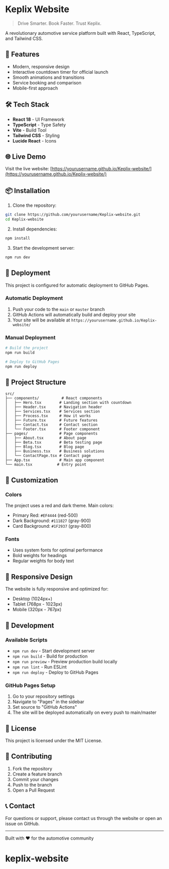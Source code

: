 # Keplix Website

> Drive Smarter. Book Faster. Trust Keplix.

A revolutionary automotive service platform built with React, TypeScript, and Tailwind CSS.

## 🚀 Features

- Modern, responsive design
- Interactive countdown timer for official launch
- Smooth animations and transitions
- Service booking and comparison
- Mobile-first approach

## 🛠️ Tech Stack

- **React 18** - UI Framework
- **TypeScript** - Type Safety
- **Vite** - Build Tool
- **Tailwind CSS** - Styling
- **Lucide React** - Icons

## 🌐 Live Demo

Visit the live website: [https://yourusername.github.io/Keplix-website/](https://yourusername.github.io/Keplix-website/)

## 📦 Installation

1. Clone the repository:
```bash
git clone https://github.com/yourusername/Keplix-website.git
cd Keplix-website
```

2. Install dependencies:
```bash
npm install
```

3. Start the development server:
```bash
npm run dev
```

## 🚀 Deployment

This project is configured for automatic deployment to GitHub Pages.

### Automatic Deployment

1. Push your code to the `main` or `master` branch
2. GitHub Actions will automatically build and deploy your site
3. Your site will be available at `https://yourusername.github.io/Keplix-website/`

### Manual Deployment

```bash
# Build the project
npm run build

# Deploy to GitHub Pages
npm run deploy
```

## 📁 Project Structure

```
src/
├── components/          # React components
│   ├── Hero.tsx        # Landing section with countdown
│   ├── Header.tsx      # Navigation header
│   ├── Services.tsx    # Services section
│   ├── Process.tsx     # How it works
│   ├── Future.tsx      # Future features
│   ├── Contact.tsx     # Contact section
│   └── Footer.tsx      # Footer component
├── pages/              # Page components
│   ├── About.tsx       # About page
│   ├── Beta.tsx        # Beta testing page
│   ├── Blog.tsx        # Blog page
│   ├── Business.tsx    # Business solutions
│   └── ContactPage.tsx # Contact page
├── App.tsx             # Main app component
└── main.tsx           # Entry point
```

## 🎨 Customization

### Colors
The project uses a red and dark theme. Main colors:
- Primary Red: `#EF4444` (red-500)
- Dark Background: `#111827` (gray-900)
- Card Background: `#1F2937` (gray-800)

### Fonts
- Uses system fonts for optimal performance
- Bold weights for headings
- Regular weights for body text

## 📱 Responsive Design

The website is fully responsive and optimized for:
- Desktop (1024px+)
- Tablet (768px - 1023px)
- Mobile (320px - 767px)

## 🔧 Development

### Available Scripts

- `npm run dev` - Start development server
- `npm run build` - Build for production
- `npm run preview` - Preview production build locally
- `npm run lint` - Run ESLint
- `npm run deploy` - Deploy to GitHub Pages

### GitHub Pages Setup

1. Go to your repository settings
2. Navigate to "Pages" in the sidebar
3. Set source to "GitHub Actions"
4. The site will be deployed automatically on every push to main/master

## 📄 License

This project is licensed under the MIT License.

## 🤝 Contributing

1. Fork the repository
2. Create a feature branch
3. Commit your changes
4. Push to the branch
5. Open a Pull Request

## 📞 Contact

For questions or support, please contact us through the website or open an issue on GitHub.

---

Built with ❤️ for the automotive community
# keplix-website
